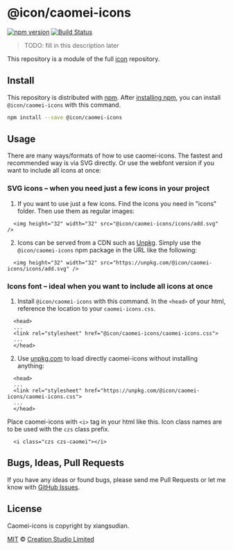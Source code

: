 # @icon/caomei-icons

[![npm version](https://img.shields.io/npm/v/@icon/caomei-icons.svg)](https://www.npmjs.org/package/@icon/caomei-icons)
[![Build Status](https://travis-ci.org/icon/icon.svg?branch=master)](https://travis-ci.org/icon/icon)

> TODO: fill in this description later

This repository is a module of the full [icon][icon] repository.

## Install

This repository is distributed with [npm]. After [installing npm][install-npm], you can install `@icon/caomei-icons` with this command.

```bash
npm install --save @icon/caomei-icons
```

## Usage

There are many ways/formats of how to use caomei-icons. The fastest and recommended way is via SVG directly. Or use the webfont version if you want to include all icons at once:

### SVG icons – when you need just a few icons in your project

  1. If you want to use just a few icons. Find the icons you need in "icons" folder. Then use them as regular images:

```
  <img height="32" width="32" src="@icon/caomei-icons/icons/add.svg" />
```

  2. Icons can be served from a CDN such as [Unpkg][Unpkg]. Simply use the `@icon/caomei-icons` npm package in the URL like the following:

```
  <img height="32" width="32" src="https://unpkg.com/@icon/caomei-icons/icons/add.svg" />
```

### Icons font – ideal when you want to include all icons at once

  1. Install `@icon/caomei-icons` with this command. In the `<head>` of your html, reference the location to your `caomei-icons.css`.

```
  <head>
  ...
  <link rel="stylesheet" href="@icon/caomei-icons/caomei-icons.css">
  ...
  </head>
```

  2. Use [unpkg.com][Unpkg] to load directly caomei-icons without installing anything:

```
  <head>
  ...
  <link rel="stylesheet" href="https://unpkg.com/@icon/caomei-icons/caomei-icons.css">
  ...
  </head>
```

  Place caomei-icons with `<i>` tag in your html like this. Icon class names are to be used with the `czs` class prefix.

```
  <i class="czs czs-caomei"></i>
```


## Bugs, Ideas, Pull Requests

If you have any ideas or found bugs, please send me Pull Requests or let me know with [GitHub Issues][github issues].

## License

Caomei-icons is copyright by xiangsudian.

[MIT](./LICENSE) &copy; [Creation Studio Limited](https://creationstudio.com/)

[icon]: https://github.com/icon/icon
[docs]: http://icon.github.io/
[npm]: https://www.npmjs.com/
[install-npm]: https://docs.npmjs.com/getting-started/installing-node
[github issues]: https://github.com/thecreation/icons/issues
[sass]: http://sass-lang.com/
[Unpkg]: https://unpkg.com